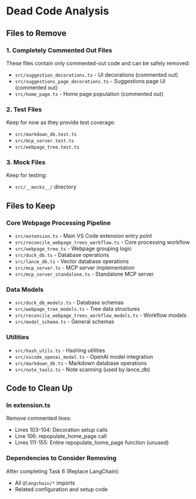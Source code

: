 # Dead Code Analysis

## Files to Remove

### 1. Completely Commented Out Files

These files contain only commented-out code and can be safely removed:

- `src/suggestion_decorations.ts` - UI decorations (commented out)
- `src/suggestions_page_decorations.ts` - Suggestions page UI (commented out)
- `src/home_page.ts` - Home page population (commented out)

### 2. Test Files

Keep for now as they provide test coverage:

- `src/markdown_db.test.ts`
- `src/mcp_server.test.ts`
- `src/webpage_tree.test.ts`

### 3. Mock Files

Keep for testing:

- `src/__mocks__/` directory

## Files to Keep

### Core Webpage Processing Pipeline

- `src/extension.ts` - Main VS Code extension entry point
- `src/reconcile_webpage_trees_workflow.ts` - Core processing workflow
- `src/webpage_tree.ts` - Webpage grouping logic
- `src/duck_db.ts` - Database operations
- `src/lance_db.ts` - Vector database operations
- `src/mcp_server.ts` - MCP server implementation
- `src/mcp_server_standalone.ts` - Standalone MCP server

### Data Models

- `src/duck_db_models.ts` - Database schemas
- `src/webpage_tree_models.ts` - Tree data structures
- `src/reconcile_webpage_trees_workflow_models.ts` - Workflow models
- `src/model_schema.ts` - General schemas

### Utilities

- `src/hash_utils.ts` - Hashing utilities
- `src/vscode_openai_model.ts` - OpenAI model integration
- `src/markdown_db.ts` - Markdown database operations
- `src/note_tools.ts` - Note scanning (used by lance_db)

## Code to Clean Up

### In extension.ts

Remove commented lines:

- Lines 103-104: Decoration setup calls
- Line 106: repopulate_home_page call
- Lines 111-155: Entire repopulate_home_page function (unused)

### Dependencies to Consider Removing

After completing Task 6 (Replace LangChain):

- All `@langchain/*` imports
- Related configuration and setup code
